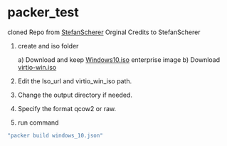 # packer_test


cloned Repo from [StefanScherer](https://github.com/StefanScherer/packer-windows)
Orginal Credits to StefanScherer


1. create and iso folder
    
    a) Download and keep [Windows10.iso](https://www.microsoft.com/en-us/evalcenter/evaluate-windows-10-enterprise) enterprise image
    b) Download [virtio-win.iso](https://fedorapeople.org/groups/virt/virtio-win/direct-downloads/stable-virtio/virtio-win.iso) 

2. Edit the Iso_url and virtio_win_iso path.
3. Change the output directory if needed.
4. Specify the format qcow2 or raw.
5. run command 

```sh
"packer build windows_10.json"
```

